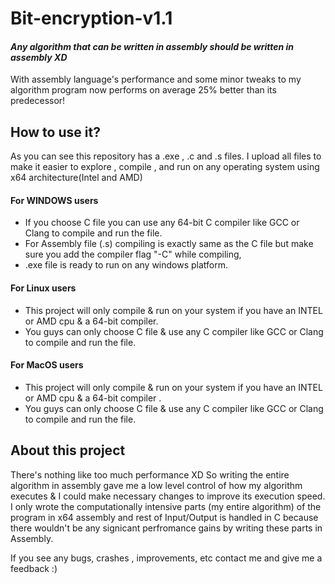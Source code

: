 # Bit-encryption-v1.1
#### _Any algorithm that can be written in assembly should be written in assembly XD_


With assembly language's performance and some minor tweaks to my algorithm 
program now performs on average 25% better than its predecessor!

## How to use it?
As you can see this repository has a .exe , .c and .s files.
I upload all files to make it easier to explore , compile , and run on any operating system using x64 architecture(Intel and AMD)
#### For WINDOWS users
- If you choose C file you can use any 64-bit C compiler like GCC or Clang to compile and run the file.
- For Assembly file (.s) compiling is exactly same as the C file but make sure you add the compiler flag "-C" while compiling,
- .exe file is ready to run on any windows platform.
#### For Linux users
- This project will only compile & run on your system if you have an INTEL or AMD cpu & a 64-bit compiler.
- You guys can only choose C file & use any C compiler like GCC or Clang to compile and run the file.
#### For MacOS users
- This project will only compile & run on your system if you have an INTEL or AMD cpu & a 64-bit compiler .
- You guys can only choose C file & use any C compiler like GCC or Clang to compile and run the file.

## About this project
There's nothing like too much performance XD
So writing the entire algorithm in assembly gave me a low level control of how my algorithm executes & I could make necessary changes to improve its execution speed.
I only wrote the computationally intensive parts (my entire algorithm) of the program in x64 assembly and rest of Input/Output is handled in C because there wouldn't be any signicant perfromance gains by writing these parts in Assembly.

If you see any bugs, crashes , improvements, etc contact me and give me a feedback :)
